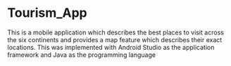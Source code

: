 # Tourism_App
This is a mobile application which describes the best places to visit across the six continents and provides a map feature which describes their exact locations. This was implemented with Android Studio as the application framework and Java as the programming language
